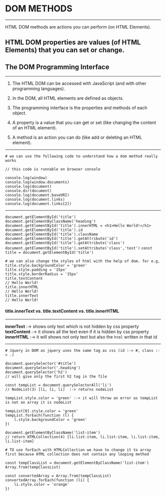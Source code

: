 # DOM METHODS

---

HTML DOM methods are actions you can perform (on HTML Elements).

## HTML DOM properties are values (of HTML Elements) that you can set or change.

## The DOM Programming Interface

---

1. The HTML DOM can be accessed with JavaScript (and with other programming languages).

2. In the DOM, all HTML elements are defined as objects.

3. The programming interface is the properties and methods of each object.

4. A property is a value that you can get or set (like changing the content of an HTML element).

5. A method is an action you can do (like add or deleting an HTML element).

---

```
# we can use the following code to understand how a dom method really works

// this code is runnable on browser console

console.log(window)
console.log(window.documents)
console.log(document)
console.dir(document)
console.log(document.baseURI)
console.log(document.links)
console.log(document.links[2])

```

---

`document.getElementById('title')`
`document.getElementByClassName('heading')`
`document.getElementById('title').innerHTML = <h1>Hello World!</h1>`
`document.getElementById('title').id`
`document.getElementById('title').className`
`document.getElementById('title').getAttribute('id')`
`document.getElementById('title').getAttribute('class')`
`document.getElementById('title').setAttribute('class','test')`
`const title = document.getElementById('title')`

```
# we can also change the styles of html with the help of dom. for e.g,
title.style.backgroundColor = 'green'
title.style.padding = '15px'
title.style.borderRadius = '15px'
title.textContent
// Hello World!
title.innerHTML
// Hello World!
title.innerText
// Hello World!
```

#### title.innerText vs. title.textContent vs. title.innerHTML

---

**innerText** :-> shows only text which is not hidden by css property
**textContent** :-> it shows all the text even if it is hidden by css property
**innerHTML** :-> it will shows not only text but also the `html` written in that id

---

```
# Jquery in DOM as jquery uses the same tag as css (id :-> #, class :-> .)

document.querySelector('#title')
document.querySelector('.heading')
document.querySelector('h2')
// will give only the first h2 tag in the file

const tempList = document.querySelectorAll('li')
// NodeList(3) [li, li, li]  :-> returns nodeList

tempList.style.color = 'green' :-> it will throw an error as tempList is not an array it is nodeList

tempList[0].style.color = 'green'
tempList.forEach(function (l) {
    l.style.backgroundColor = 'green'
})

document.getElementByClassName('list-item')
// return HTMLCollection(4) [li.list-item, li.list-item, li.list-item, li.list-item]

# TO use forEach with HTMLCollection we have to change it to array first because HTML collection does not contain any looping method

const tempClassList = document.getElementByClassName('list-item')
Array.from(tempClassList)

const convertedArray = Array.from(tempClassList)
convertedArray.forEach(function (li) {
    li.style.color = 'orange'
})
```
